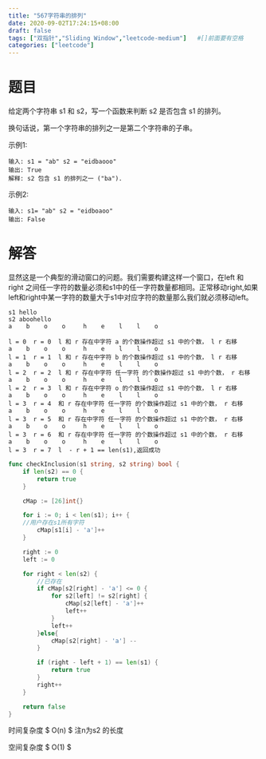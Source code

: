 ```yaml
---
title: "567字符串的排列"
date: 2020-09-02T17:24:15+08:00
draft: false
tags: ["双指针","Sliding Window","leetcode-medium"]   #[]前面要有空格
categories: ["leetcode"]
---
```




# 题目

给定两个字符串 s1 和 s2，写一个函数来判断 s2 是否包含 s1 的排列。<!--more-->

换句话说，第一个字符串的排列之一是第二个字符串的子串。

示例1:

```
输入: s1 = "ab" s2 = "eidbaooo"
输出: True
解释: s2 包含 s1 的排列之一 ("ba").
```


示例2:

```
输入: s1= "ab" s2 = "eidboaoo"
输出: False
```





# 解答

显然这是一个典型的滑动窗口的问题。我们需要构建这样一个窗口，在left 和 right 之间任一字符的数量必须和s1中的任一字符数量都相同。正常移动right,如果left和right中某一字符的数量大于s1中对应字符的数量那么我们就必须移动left。



```
s1 hello 
s2 aboohello 
a    b    o    o     h    e    l    l    o

l = 0  r = 0  l 和 r 存在中字符 a 的个数操作超过 s1 中的个数， l r 右移
a    b    o    o     h    e    l    l    o
l = 1  r = 1  l 和 r 存在中字符 b 的个数操作超过 s1 中的个数， l r 右移
a    b    o    o     h    e    l    l    o
l = 2  r = 2  l 和 r 存在中字符 任一字符 的个数操作超过 s1 中的个数， r 右移
a    b    o    o     h    e    l    l    o
l = 2  r = 3  l 和 r 存在中字符 o 的个数操作超过 s1 中的个数， l r 右移
a    b    o    o     h    e    l    l    o
l = 3  r = 4  和 r 存在中字符 任一字符 的个数操作超过 s1 中的个数， r 右移
a    b    o    o     h    e    l    l    o
l = 3  r = 5  和 r 存在中字符 任一字符 的个数操作超过 s1 中的个数， r 右移
a    b    o    o     h    e    l    l    o
l = 3  r = 6  和 r 存在中字符 任一字符 的个数操作超过 s1 中的个数， r 右移
a    b    o    o     h    e    l    l    o
l = 3  r = 7  l  - r + 1 == len(s1),返回成功

```





```go
func checkInclusion(s1 string, s2 string) bool {
	if len(s2) == 0 {
		return true
	}

	cMap := [26]int{}

	for i := 0; i < len(s1); i++ {
    //用户存在s1所有字符
		cMap[s1[i] - 'a']++
	}

	right := 0
	left := 0

	for right < len(s2) {
		//已存在
		if cMap[s2[right] - 'a'] <= 0 {
			for s2[left] != s2[right] {
				cMap[s2[left] - 'a']++
				left++
			}
			left++
		}else{
			cMap[s2[right] - 'a'] --
		}

		if (right - left + 1) == len(s1) {
			return true
		}
		right++
	}

	return false
}
```



时间复杂度 $ O(n) $ 注n为s2 的长度

空间复杂度 $ O(1) $
